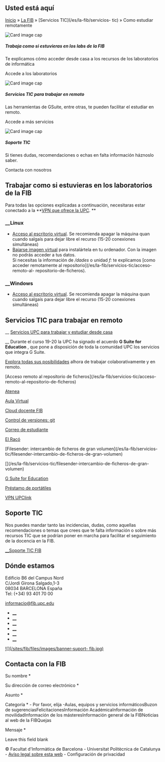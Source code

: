 ## Usted está aquí

[Inicio](/es) » [La FIB](/es/la-fib) » [Servicios TIC](/es/la-fib/servicios-
tic) » Como estudiar remotamente

![Card image cap](/sites/fib/files/images/aularis-fib-corona.jpg)

##### Trabaja como si estuvieras en los labs de la FIB

Te explicamos cómo acceder desde casa a los recursos de los laboratorios de
informática

Accede a los laboratorios

![Card image cap](/sites/fib/files/images/gsuite-fib-corona.jpg)

##### Servicios TIC para trabajar en remoto

Las herramientas de GSuite, entre otras, te pueden facilitar el estudiar en
remoto.

Accede a más servicios

![Card image cap](/sites/fib/files/images/suport-fib-corona.jpg)

##### Soporte TIC

Si tienes dudas, recomendaciones o echas en falta información háznoslo saber.

Contacta con nosotros



## Trabajar como si estuvieras en los laboratorios de la FIB

Para todas las opciones explicadas a continuación, necesitaras estar conectado
a la **[VPN que ofrece la UPC](/es/la-fib/servicios-tic/vpn-upclink). **

### __Linux

  * [Acceso al escritorio virtual](/es/la-fib/servicios-tic/aula-virtual). Se recomienda apagar la máquina quan cuando salgaís para dejar libre el recurso (15-20 conexiones simultáneas)
  * [Bajarse imagen virtual](https://softdocencia.fib.upc.edu/software/) para instalártela en tu ordenador. Con la imagen no podrás acceder a tus datos.  
Si necesitas la información de _/dades_ o unidad _f:_ te explicamos [como
acceder remotamente al repositorio](/es/la-fib/servicios-tic/acceso-remoto-al-
repositorio-de-ficheros).

### __Windows

  * [Acceso al escritorio virtual](/es/la-fib/servicios-tic/aula-virtual). Se recomienda apagar la máquina quan cuando salgaís para dejar libre el recurso (15-20 conexiones simultáneas)

## Servicios TIC para trabajar en remoto

__    [Servicios UPC para trabajar y estudiar desde
casa](https://serveistic.upc.edu/ca/treballa-en-remot/estudiantat)

__  Durante el curso 19-20 la UPC ha signado el acuerdo **G Suite for
Education** , que pone a disposición de toda la comunidad UPC los servicios
que integra G Suite.

[Explora todas sus posibilidades](/ca/la-fib/serveis-tic/g-suite-education)
alhora de trabajar colaborativamente y en remoto.

[Acceso remoto al repositorio de ficheros](/es/la-fib/servicios-tic/acceso-
remoto-al-repositorio-de-ficheros)

[](/es/la-fib/servicios-tic/acceso-remoto-al-repositorio-de-ficheros)

[Atenea](/es/la-fib/servicios-tic/atenea)

[](/es/la-fib/servicios-tic/atenea)

[Aula Virtual](/es/la-fib/servicios-tic/aula-virtual)

[](/es/la-fib/servicios-tic/aula-virtual)

[Cloud docente FIB](/es/la-fib/servicios-tic/cloud-docente-fib)

[](/es/la-fib/servicios-tic/cloud-docente-fib)

[Control de versiones: git](/es/la-fib/servicios-tic/control-de-versiones-git)

[](/es/la-fib/servicios-tic/control-de-versiones-git)

[Correo de estudiante](/es/la-fib/servicios-tic/correo-de-estudiante)

[](/es/la-fib/servicios-tic/correo-de-estudiante)

[El Racó](/es/la-fib/servicios-tic/el-raco)

[](/es/la-fib/servicios-tic/el-raco)

[Filesender: intercambio de ficheros de gran volumen](/es/la-fib/servicios-
tic/filesender-intercambio-de-ficheros-de-gran-volumen)

[](/es/la-fib/servicios-tic/filesender-intercambio-de-ficheros-de-gran-
volumen)

[G Suite for Education](/es/la-fib/servicios-tic/g-suite-education)

[](/es/la-fib/servicios-tic/g-suite-education)

[Préstamo de portátiles](/es/la-fib/servicios-tic/prestamo-de-portatiles)

[](/es/la-fib/servicios-tic/prestamo-de-portatiles)

[VPN UPClink](/es/la-fib/servicios-tic/vpn-upclink)

[](/es/la-fib/servicios-tic/vpn-upclink)

## Soporte TIC

Nos puedes mandar tanto las incidencias, dudas, como aquellas recomendaciones
o temas que crees que te falta información o sobre más recursos TIC que se
podrían poner en marcha para facilitar el seguimiento de la docencia en la
FIB.

[__Soporte TIC FIB](mailto:utic.fib@upc.edu)

## Dónde estamos

Edificio B6 del Campus Nord  
C/Jordi Girona Salgado,1-3  
08034 BARCELONA España  
Tel: (+34) 93 401 70 00

[informacio@fib.upc.edu](mailto:informacio@fib.upc.edu)

  * [__](/es/noticies/rss.rss)
  * [__](https://www.facebook.com/fib.upc)
  * [__](https://twitter.com/fib_upc)
  * [__](https://www.flickr.com/photos/fib-upc/albums)
  * [__](https://www.youtube.com/user/mediafib)
  * [__](https://www.instagram.com/fib.upc/)

[![](/sites/fib/files/images/banner-suport-
fib.jpg)](http://suport.fib.upc.edu)

## Contacta con la FIB

Su nombre *

Su dirección de correo electrónico *

Asunto *

Categoría * \- Por favor, elija -Aulas, equipos y servicios informáticosBuzon
de sugerenciasFelicitacionesInformación AcadémicaInformación de
movilidadInformación de los másteresInformación general de la FIBNoticias al
web de la FIBQuejas

Mensaje *

Leave this field blank

© Facultat d'Informàtica de Barcelona - Universitat Politècnica de Catalunya -
[Avíso legal sobre esta web](/es/aviso-legal-sobre-esta-web) \- Configuración
de privacidad


